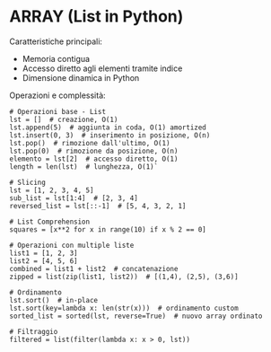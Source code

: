 
# ARRAY (List in Python)

Caratteristiche principali:
* Memoria contigua
* Accesso diretto agli elementi tramite indice
* Dimensione dinamica in Python

Operazioni e complessità:
```
# Operazioni base - List
lst = []  # creazione, O(1)
lst.append(5)  # aggiunta in coda, O(1) amortized
lst.insert(0, 3)  # inserimento in posizione, O(n)
lst.pop()  # rimozione dall'ultimo, O(1)
lst.pop(0)  # rimozione da posizione, O(n)
elemento = lst[2]  # accesso diretto, O(1)
length = len(lst)  # lunghezza, O(1)`
```

```
# Slicing
lst = [1, 2, 3, 4, 5]
sub_list = lst[1:4]  # [2, 3, 4]
reversed_list = lst[::-1]  # [5, 4, 3, 2, 1]

# List Comprehension
squares = [x**2 for x in range(10) if x % 2 == 0]

# Operazioni con multiple liste
list1 = [1, 2, 3]
list2 = [4, 5, 6]
combined = list1 + list2  # concatenazione
zipped = list(zip(list1, list2))  # [(1,4), (2,5), (3,6)]

# Ordinamento
lst.sort()  # in-place
lst.sort(key=lambda x: len(str(x)))  # ordinamento custom
sorted_list = sorted(lst, reverse=True)  # nuovo array ordinato

# Filtraggio
filtered = list(filter(lambda x: x > 0, lst))
```